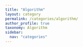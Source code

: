 ```yaml
---
title: "Algorithm"
layout: category
permalink: /categories/algorithm/
author_profile: true
taxonomy: Algorithm 
sidebar:
  nav: "categories"
---
```

